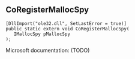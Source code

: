 ## CoRegisterMallocSpy

```
[DllImport("ole32.dll", SetLastError = true)]
public static extern void CoRegisterMallocSpy(
   IMallocSpy pMallocSpy
);
```

Microsoft documentation: (TODO)
